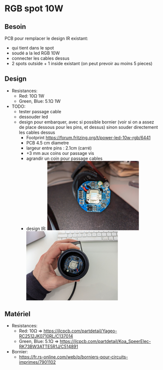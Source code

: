 # RGB spot 10W

## Besoin

PCB pour remplacer le design IR existant:
- qui tient dans le spot
- soudé a la led RGB 10W
- connecter les cables dessus
- 2 spots outside + 1 inside existant (on peut prevoir au moins 5 pieces)

## Design

- Resistances:
  - Red: 10Ω 1W
  - Green, Blue: 5.1Ω 1W
- TODO:
  - tester passage cable
  - dessouder led
  - design pour embarquer, avec si possible bornier (voir si on a assez de place dessous pour les pins, et dessus) sinon souder directement les cables dessus
    - Footprint https://forum.fritzing.org/t/power-led-10w-rgb/6441
    - PCB 4.5 cm diametre
    - largeur entre pins : 2.1cm (carré)
    - +3 mm aux coins our passage vis
    - agrandir un coin pour passage cables
    - design IR: 
      <img src="pictures/existing-enclosure.jpg" width="300">
      <img src="pictures/existing-outside.jpg" width="300">

## Matériel

- Resistances:
  - Red: 10Ω => https://jlcpcb.com/partdetail/Yageo-RC2512JK0710RL/C137014
  - Green, Blue: 5.1Ω => https://jlcpcb.com/partdetail/Koa_SpeerElec-RK73BW3ATTE5R1J/C514891
- Bornier:
  - https://fr.rs-online.com/web/p/borniers-pour-circuits-imprimes/7901102